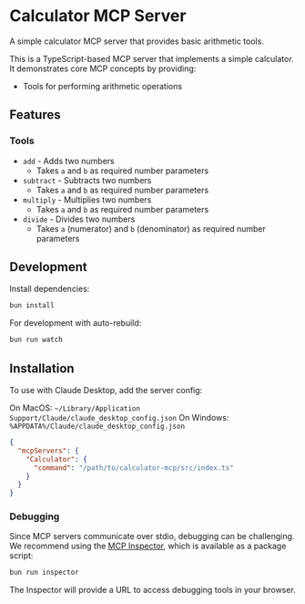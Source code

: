 # Calculator MCP Server

A simple calculator MCP server that provides basic arithmetic tools.

This is a TypeScript-based MCP server that implements a simple calculator. It demonstrates core MCP concepts by providing:

- Tools for performing arithmetic operations

## Features

### Tools

- `add` - Adds two numbers
  - Takes `a` and `b` as required number parameters
- `subtract` - Subtracts two numbers
  - Takes `a` and `b` as required number parameters
- `multiply` - Multiplies two numbers
  - Takes `a` and `b` as required number parameters
- `divide` - Divides two numbers
  - Takes `a` (numerator) and `b` (denominator) as required number parameters

## Development

Install dependencies:

```bash
bun install
```

For development with auto-rebuild:

```bash
bun run watch
```

## Installation

To use with Claude Desktop, add the server config:

On MacOS: `~/Library/Application Support/Claude/claude_desktop_config.json`
On Windows: `%APPDATA%/Claude/claude_desktop_config.json`

```json
{
  "mcpServers": {
    "Calculator": {
      "command": "/path/to/calculator-mcp/src/index.ts"
    }
  }
}
```

### Debugging

Since MCP servers communicate over stdio, debugging can be challenging. We recommend using the [MCP Inspector](https://github.com/modelcontextprotocol/inspector), which is available as a package script:

```bash
bun run inspector
```

The Inspector will provide a URL to access debugging tools in your browser.
